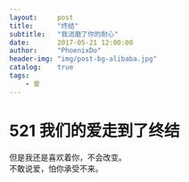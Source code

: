 ```yaml
---
layout:     post
title:      "终结"
subtitle:   "我消磨了你的耐心"
date:       2017-05-21 12:00:00
author:     "PhoenixDo"
header-img: "img/post-bg-alibaba.jpg"
catalog:    true
tags:
    - 爱
---
```


# 521 我们的爱走到了终结

但是我还是喜欢着你，不会改变。<br>
不敢说爱，怕你承受不来。
